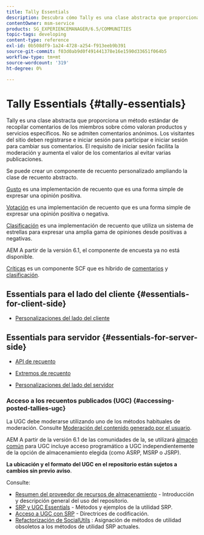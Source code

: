 ```yaml
---
title: Tally Essentials
description: Descubra cómo Tally es una clase abstracta que proporciona un método estándar para recopilar comentarios de los miembros sobre cómo valoran productos y servicios específicos.
contentOwner: msm-service
products: SG_EXPERIENCEMANAGER/6.5/COMMUNITIES
topic-tags: developing
content-type: reference
exl-id: 0b508df9-1a24-4728-a254-f913eeb9b391
source-git-commit: f03d0ab9d0f491441378e16e1590d33651f064b5
workflow-type: tm+mt
source-wordcount: '319'
ht-degree: 0%

---
```


# Tally Essentials {#tally-essentials}

Tally es una clase abstracta que proporciona un método estándar de recopilar comentarios de los miembros sobre cómo valoran productos y servicios específicos. No se admiten comentarios anónimos. Los visitantes del sitio deben registrarse e iniciar sesión para participar e iniciar sesión para cambiar sus comentarios. El requisito de iniciar sesión facilita la moderación y aumenta el valor de los comentarios al evitar varias publicaciones.

Se puede crear un componente de recuento personalizado ampliando la clase de recuento abstracto.

[Gusto](essentials-liking.md) es una implementación de recuento que es una forma simple de expresar una opinión positiva.

[Votación](essentials-voting.md) es una implementación de recuento que es una forma simple de expresar una opinión positiva o negativa.

[Clasificación](rating-basics.md) es una implementación de recuento que utiliza un sistema de estrellas para expresar una amplia gama de opiniones desde positivas a negativas.

AEM A partir de la versión 6.1, el componente de encuesta ya no está disponible.

[Críticas](reviews-basics.md) es un componente SCF que es híbrido de [comentarios](essentials-comments.md) y [clasificación](rating-basics.md).

## Essentials para el lado del cliente {#essentials-for-client-side}

* [Personalizaciones del lado del cliente](client-customize.md)

## Essentials para servidor {#essentials-for-server-side}

* [API de recuento](https://developer.adobe.com/experience-manager/reference-materials/6-5/javadoc/com/adobe/cq/social/tally/client/api/package-summary.html)

* [Extremos de recuento](https://developer.adobe.com/experience-manager/reference-materials/6-5/javadoc/com/adobe/cq/social/tally/client/endpoints/package-summary.html)

* [Personalizaciones del lado del servidor](server-customize.md)

### Acceso a los recuentos publicados (UGC) {#accessing-posted-tallies-ugc}

La UGC debe moderarse utilizando uno de los métodos habituales de moderación.
Consulte [Moderación del contenido generado por el usuario](moderate-ugc.md).

AEM A partir de la versión 6.1 de las comunidades de la, se utilizará [almacén común](working-with-srp.md) para UGC incluye acceso programático a UGC independientemente de la opción de almacenamiento elegida (como ASRP, MSRP o JSRP).

**La ubicación y el formato del UGC en el repositorio están sujetos a cambios sin previo aviso**.

Consulte:

* [Resumen del proveedor de recursos de almacenamiento](srp.md) - Introducción y descripción general del uso del repositorio.
* [SRP y UGC Essentials](srp-and-ugc.md) - Métodos y ejemplos de la utilidad SRP.
* [Acceso a UGC con SRP](accessing-ugc-with-srp.md) - Directrices de codificación.
* [Refactorización de SocialUtils](socialutils.md) : Asignación de métodos de utilidad obsoletos a los métodos de utilidad SRP actuales.
